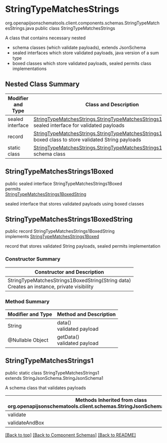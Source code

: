 # StringTypeMatchesStrings
org.openapijsonschematools.client.components.schemas.StringTypeMatchesStrings.java
public class StringTypeMatchesStrings<br>

A class that contains necessary nested
- schema classes (which validate payloads), extends JsonSchema
- sealed interfaces which store validated payloads, java version of a sum type
- boxed classes which store validated payloads, sealed permits class implementations

## Nested Class Summary
| Modifier and Type | Class and Description |
| ----------------- | ---------------------- |
| sealed interface | [StringTypeMatchesStrings.StringTypeMatchesStrings1Boxed](#stringtypematchesstrings1boxed)<br> sealed interface for validated payloads |
| record | [StringTypeMatchesStrings.StringTypeMatchesStrings1BoxedString](#stringtypematchesstrings1boxedstring)<br> boxed class to store validated String payloads |
| static class | [StringTypeMatchesStrings.StringTypeMatchesStrings1](#stringtypematchesstrings1)<br> schema class |

## StringTypeMatchesStrings1Boxed
public sealed interface StringTypeMatchesStrings1Boxed<br>
permits<br>
[StringTypeMatchesStrings1BoxedString](#stringtypematchesstrings1boxedstring)

sealed interface that stores validated payloads using boxed classes

## StringTypeMatchesStrings1BoxedString
public record StringTypeMatchesStrings1BoxedString<br>
implements [StringTypeMatchesStrings1Boxed](#stringtypematchesstrings1boxed)

record that stores validated String payloads, sealed permits implementation

### Constructor Summary
| Constructor and Description |
| --------------------------- |
| StringTypeMatchesStrings1BoxedString(String data)<br>Creates an instance, private visibility |

### Method Summary
| Modifier and Type | Method and Description |
| ----------------- | ---------------------- |
| String | data()<br>validated payload |
| @Nullable Object | getData()<br>validated payload |

## StringTypeMatchesStrings1
public static class StringTypeMatchesStrings1<br>
extends StringJsonSchema.StringJsonSchema1

A schema class that validates payloads

| Methods Inherited from class org.openapijsonschematools.client.schemas.StringJsonSchema.StringJsonSchema1 |
| ------------------------------------------------------------------ |
| validate                                                           |
| validateAndBox                                                     |

[[Back to top]](#top) [[Back to Component Schemas]](../../../README.md#Component-Schemas) [[Back to README]](../../../README.md)
